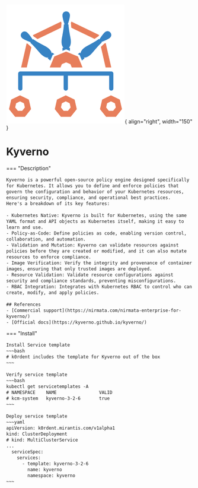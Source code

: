 ![logo](https://github.com/kyverno/kyverno/raw/main/img/logo.png){ align="right", width="150" }
# Kyverno

=== "Description"

    Kyverno is a powerful open-source policy engine designed specifically for Kubernetes. It allows you to define and enforce policies that govern the configuration and behavior of your Kubernetes resources, ensuring security, compliance, and operational best practices. 
    Here's a breakdown of its key features:

    - Kubernetes Native: Kyverno is built for Kubernetes, using the same YAML format and API objects as Kubernetes itself, making it easy to learn and use.
    - Policy-as-Code: Define policies as code, enabling version control, collaboration, and automation. 
    - Validation and Mutation: Kyverno can validate resources against policies before they are created or modified, and it can also mutate resources to enforce compliance. 
    - Image Verification: Verify the integrity and provenance of container images, ensuring that only trusted images are deployed. 
    - Resource Validation: Validate resource configurations against security and compliance standards, preventing misconfigurations. 
    - RBAC Integration: Integrates with Kubernetes RBAC to control who can create, modify, and apply policies.

    ## References
    - [Commercial support](https://nirmata.com/nirmata-enterprise-for-kyverno/)
    - [Official docs](https://kyverno.github.io/kyverno/)

=== "Install"

    Install Service template
    ~~~bash
    # k0rdent includes the template for Kyverno out of the box
    ~~~

    Verify service template
    ~~~bash
    kubectl get servicetemplates -A
    # NAMESPACE    NAME                VALID
    # kcm-system   kyverno-3-2-6       true
    ~~~

    Deploy service template
    ~~~yaml
    apiVersion: k0rdent.mirantis.com/v1alpha1
    kind: ClusterDeployment
    # kind: MultiClusterService
    ...
      serviceSpec:
        services:
          - template: kyverno-3-2-6
            name: kyverno
            namespace: kyverno
    ~~~
